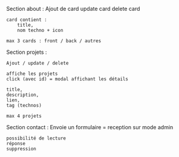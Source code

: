 Section about :
    Ajout de card
    update card
    delete card

    card contient : 
        title,
        nom techno + icon

    max 3 cards : front / back / autres


Section projets : 

    Ajout / update / delete 

    affiche les projets
    click (avec id) = modal affichant les détails

    title,
    description,
    lien,
    tag (technos)

    max 4 projets

Section contact : 
    Envoie un formulaire = reception sur mode admin

    possibilité de lecture
    réponse
    suppression
